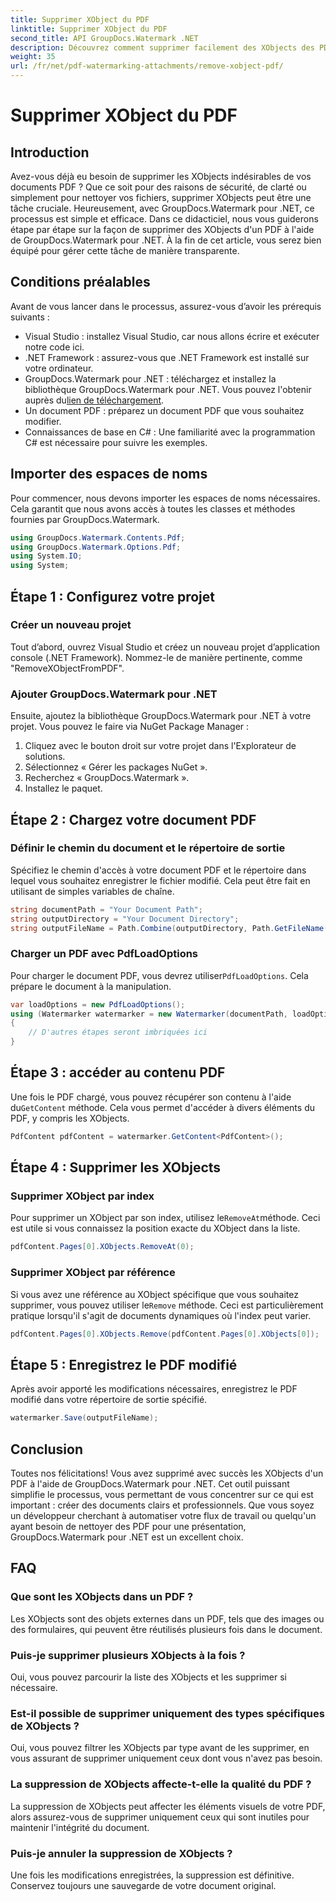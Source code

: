 ```yaml
---
title: Supprimer XObject du PDF
linktitle: Supprimer XObject du PDF
second_title: API GroupDocs.Watermark .NET
description: Découvrez comment supprimer facilement des XObjects des PDF à l'aide de GroupDocs.Watermark pour .NET grâce à notre didacticiel complet étape par étape.
weight: 35
url: /fr/net/pdf-watermarking-attachments/remove-xobject-pdf/
---
```


# Supprimer XObject du PDF

## Introduction
Avez-vous déjà eu besoin de supprimer les XObjects indésirables de vos documents PDF ? Que ce soit pour des raisons de sécurité, de clarté ou simplement pour nettoyer vos fichiers, supprimer XObjects peut être une tâche cruciale. Heureusement, avec GroupDocs.Watermark pour .NET, ce processus est simple et efficace. Dans ce didacticiel, nous vous guiderons étape par étape sur la façon de supprimer des XObjects d'un PDF à l'aide de GroupDocs.Watermark pour .NET. À la fin de cet article, vous serez bien équipé pour gérer cette tâche de manière transparente.
## Conditions préalables
Avant de vous lancer dans le processus, assurez-vous d’avoir les prérequis suivants :
- Visual Studio : installez Visual Studio, car nous allons écrire et exécuter notre code ici.
- .NET Framework : assurez-vous que .NET Framework est installé sur votre ordinateur.
-  GroupDocs.Watermark pour .NET : téléchargez et installez la bibliothèque GroupDocs.Watermark pour .NET. Vous pouvez l'obtenir auprès du[lien de téléchargement](https://releases.groupdocs.com/Watermark/net/).
- Un document PDF : préparez un document PDF que vous souhaitez modifier.
- Connaissances de base en C# : Une familiarité avec la programmation C# est nécessaire pour suivre les exemples.
## Importer des espaces de noms
Pour commencer, nous devons importer les espaces de noms nécessaires. Cela garantit que nous avons accès à toutes les classes et méthodes fournies par GroupDocs.Watermark.
```csharp
using GroupDocs.Watermark.Contents.Pdf;
using GroupDocs.Watermark.Options.Pdf;
using System.IO;
using System;
```
## Étape 1 : Configurez votre projet
### Créer un nouveau projet
Tout d’abord, ouvrez Visual Studio et créez un nouveau projet d’application console (.NET Framework). Nommez-le de manière pertinente, comme "RemoveXObjectFromPDF".
### Ajouter GroupDocs.Watermark pour .NET
Ensuite, ajoutez la bibliothèque GroupDocs.Watermark pour .NET à votre projet. Vous pouvez le faire via NuGet Package Manager :
1. Cliquez avec le bouton droit sur votre projet dans l'Explorateur de solutions.
2. Sélectionnez « Gérer les packages NuGet ».
3. Recherchez « GroupDocs.Watermark ».
4. Installez le paquet.
## Étape 2 : Chargez votre document PDF
### Définir le chemin du document et le répertoire de sortie
Spécifiez le chemin d'accès à votre document PDF et le répertoire dans lequel vous souhaitez enregistrer le fichier modifié. Cela peut être fait en utilisant de simples variables de chaîne.
```csharp
string documentPath = "Your Document Path";
string outputDirectory = "Your Document Directory";
string outputFileName = Path.Combine(outputDirectory, Path.GetFileName(documentPath));
```
### Charger un PDF avec PdfLoadOptions
 Pour charger le document PDF, vous devrez utiliser`PdfLoadOptions`. Cela prépare le document à la manipulation.
```csharp
var loadOptions = new PdfLoadOptions();
using (Watermarker watermarker = new Watermarker(documentPath, loadOptions))
{
    // D'autres étapes seront imbriquées ici
}
```
## Étape 3 : accéder au contenu PDF
 Une fois le PDF chargé, vous pouvez récupérer son contenu à l'aide du`GetContent` méthode. Cela vous permet d'accéder à divers éléments du PDF, y compris les XObjects.
```csharp
PdfContent pdfContent = watermarker.GetContent<PdfContent>();
```
## Étape 4 : Supprimer les XObjects
### Supprimer XObject par index
 Pour supprimer un XObject par son index, utilisez le`RemoveAt`méthode. Ceci est utile si vous connaissez la position exacte du XObject dans la liste.
```csharp
pdfContent.Pages[0].XObjects.RemoveAt(0);
```
### Supprimer XObject par référence
 Si vous avez une référence au XObject spécifique que vous souhaitez supprimer, vous pouvez utiliser le`Remove` méthode. Ceci est particulièrement pratique lorsqu'il s'agit de documents dynamiques où l'index peut varier.
```csharp
pdfContent.Pages[0].XObjects.Remove(pdfContent.Pages[0].XObjects[0]);
```
## Étape 5 : Enregistrez le PDF modifié
Après avoir apporté les modifications nécessaires, enregistrez le PDF modifié dans votre répertoire de sortie spécifié.
```csharp
watermarker.Save(outputFileName);
```
## Conclusion
Toutes nos félicitations! Vous avez supprimé avec succès les XObjects d'un PDF à l'aide de GroupDocs.Watermark pour .NET. Cet outil puissant simplifie le processus, vous permettant de vous concentrer sur ce qui est important : créer des documents clairs et professionnels. Que vous soyez un développeur cherchant à automatiser votre flux de travail ou quelqu'un ayant besoin de nettoyer des PDF pour une présentation, GroupDocs.Watermark pour .NET est un excellent choix.
## FAQ
### Que sont les XObjects dans un PDF ?
Les XObjects sont des objets externes dans un PDF, tels que des images ou des formulaires, qui peuvent être réutilisés plusieurs fois dans le document.
### Puis-je supprimer plusieurs XObjects à la fois ?
Oui, vous pouvez parcourir la liste des XObjects et les supprimer si nécessaire.
### Est-il possible de supprimer uniquement des types spécifiques de XObjects ?
Oui, vous pouvez filtrer les XObjects par type avant de les supprimer, en vous assurant de supprimer uniquement ceux dont vous n'avez pas besoin.
### La suppression de XObjects affecte-t-elle la qualité du PDF ?
La suppression de XObjects peut affecter les éléments visuels de votre PDF, alors assurez-vous de supprimer uniquement ceux qui sont inutiles pour maintenir l'intégrité du document.
### Puis-je annuler la suppression de XObjects ?
Une fois les modifications enregistrées, la suppression est définitive. Conservez toujours une sauvegarde de votre document original.